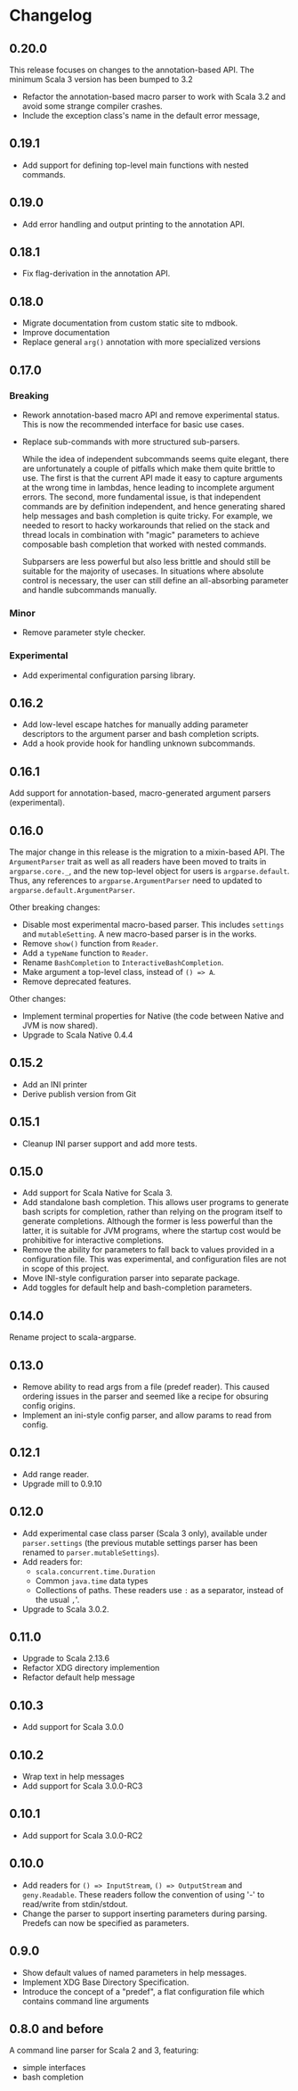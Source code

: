 # Changelog

## 0.20.0

This release focuses on changes to the annotation-based API. The minimum Scala 3
version has been bumped to 3.2

- Refactor the annotation-based macro parser to work with Scala 3.2 and avoid
  some strange compiler crashes.
- Include the exception class's name in the default error message,

## 0.19.1

- Add support for defining top-level main functions with nested commands.

## 0.19.0

- Add error handling and output printing to the annotation API.

## 0.18.1

- Fix flag-derivation in the annotation API.

## 0.18.0

- Migrate documentation from custom static site to mdbook.
- Improve documentation
- Replace general `arg()` annotation with more specialized versions

## 0.17.0

### Breaking

- Rework annotation-based macro API and remove experimental status. This is now
  the recommended interface for basic use cases.

- Replace sub-commands with more structured sub-parsers.

  While the idea of independent subcommands seems quite elegant, there are
  unfortunately a couple of pitfalls which make them quite brittle to use. The
  first is that the current API made it easy to capture arguments at the wrong
  time in lambdas, hence leading to incomplete argument errors. The second, more
  fundamental issue, is that independent commands are by definition independent,
  and hence generating shared help messages and bash completion is quite tricky.
  For example, we needed to resort to hacky workarounds that relied on the stack
  and thread locals in combination with "magic" parameters to achieve composable
  bash completion that worked with nested commands.

  Subparsers are less powerful but also less brittle and should still be
  suitable for the majority of usecases. In situations where absolute control is
  necessary, the user can still define an all-absorbing parameter and handle
  subcommands manually.

### Minor

- Remove parameter style checker.

### Experimental

- Add experimental configuration parsing library.

## 0.16.2

- Add low-level escape hatches for manually adding parameter descriptors to the
  argument parser and bash completion scripts.
- Add a hook provide hook for handling unknown subcommands.

## 0.16.1

Add support for annotation-based, macro-generated argument parsers
(experimental).

## 0.16.0

The major change in this release is the migration to a mixin-based API. The
`ArgumentParser` trait as well as all readers have been moved to traits in
`argparse.core._`, and the new top-level object for users is `argparse.default`.
Thus, any references to `argparse.ArgumentParser` need to updated to
`argparse.default.ArgumentParser`.

Other breaking changes:

- Disable most experimental macro-based parser. This includes `settings` and
  `mutableSetting`. A new macro-based parser is in the works.
- Remove `show()` function from `Reader`.
- Add a `typeName` function to `Reader`.
- Rename `BashCompletion` to `InteractiveBashCompletion`.
- Make argument a top-level class, instead of `() => A`.
- Remove deprecated features.

Other changes:

- Implement terminal properties for Native (the code between Native and JVM is
  now shared).
- Upgrade to Scala Native 0.4.4

## 0.15.2

- Add an INI printer
- Derive publish version from Git

## 0.15.1

- Cleanup INI parser support and add more tests.

## 0.15.0

- Add support for Scala Native for Scala 3.
- Add standalone bash completion. This allows user programs to generate bash
  scripts for completion, rather than relying on the program itself to generate
  completions. Although the former is less powerful than the latter, it is
  suitable for JVM programs, where the startup cost would be prohibitive for
  interactive completions.
- Remove the ability for parameters to fall back to values provided in a
  configuration file. This was experimental, and configuration files are not in
  scope of this project.
- Move INI-style configuration parser into separate package.
- Add toggles for default help and bash-completion parameters.

## 0.14.0

Rename project to scala-argparse.

## 0.13.0

- Remove ability to read args from a file (predef reader). This caused ordering
  issues in the parser and seemed like a recipe for obsuring config origins.
- Implement an ini-style config parser, and allow params to read from config.

## 0.12.1

- Add range reader.
- Upgrade mill to 0.9.10

## 0.12.0

- Add experimental case class parser (Scala 3 only), available under
  `parser.settings` (the previous mutable settings parser has been renamed to
  `parser.mutableSettings`).
- Add readers for:
  - `scala.concurrent.time.Duration`
  - Common `java.time` data types
  - Collections of paths. These readers use `:` as a separator, instead of the
    usual `,`'.
- Upgrade to Scala 3.0.2.

## 0.11.0

- Upgrade to Scala 2.13.6
- Refactor XDG directory implemention
- Refactor default help message

## 0.10.3

- Add support for Scala 3.0.0

## 0.10.2

- Wrap text in help messages
- Add support for Scala 3.0.0-RC3

## 0.10.1

- Add support for Scala 3.0.0-RC2

## 0.10.0

- Add readers for `() => InputStream`, `() => OutputStream` and `geny.Readable`.
  These readers follow the convention of using '-' to read/write from
  stdin/stdout.
- Change the parser to support inserting parameters during parsing. Predefs can
  now be specified as parameters.

## 0.9.0

- Show default values of named parameters in help messages.
- Implement XDG Base Directory Specification.
- Introduce the concept of a "predef", a flat configuration file which contains
  command line arguments

## 0.8.0 and before

A command line parser for Scala 2 and 3, featuring:
- simple interfaces
- bash completion

